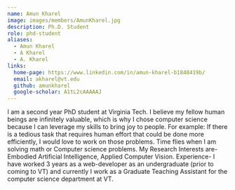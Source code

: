 ```yaml
---
name: Amun Kharel
image: images/members/AmunKharel.jpg
description: Ph.D. Student
role: phd-student
aliases:
  - Amun Kharel
  - A Kharel
  - A. Kharel
links:
  home-page: https://www.linkedin.com/in/amun-kharel-b1848419b/
  email: akharel@vt.edu
  github: amunkharel
  google-scholar: A1tL2cAAAAAJ
---
```


I am a second year PhD student at Virginia Tech.
I believe my fellow human beings are infinitely valuable, which is why I chose computer science because I can leverage my skills to bring joy to people. For example: If there is a tedious task that requires human effort that could be done more efficiently, I would love to work on those problems. Time flies when I am solving math or Computer science problems.
My Research Interests are- Embodied Artificial Intelligence, Applied Computer Vision.
Experience- I have worked 3 years as a web-developer as an undergraduate (prior to coming to VT) and currently I work as a Graduate Teaching Assistant for the computer science department at VT.